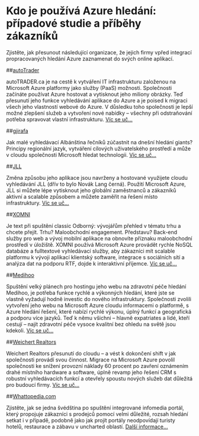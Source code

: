 <properties
    pageTitle="Kdo je používá Azure hledání: případové studie a příběhy zákazníků | Microsoft Azure | Scénáře uživateli"
    description="Případové studie a příběhy zákazníků hledání Azure hostovanou cloudu vyhledávací služby na Microsoft Azure."
    services="search"
    documentationCenter=""
    authors="HeidiSteen"
    manager="jhubbard"
    editor=""
    tags="azure-portal"/>

<tags
    ms.service="search"
    ms.devlang="NA"
    ms.workload="search"
    ms.topic="article" 
    ms.tgt_pltfrm="na"
    ms.date="08/29/2016"
    ms.author="heidist"/>

# <a name="whos-using-azure-search-case-studies-and-customer-stories"></a>Kdo je používá Azure hledání: případové studie a příběhy zákazníků

Zjistěte, jak přesunout následující organizace, že jejich firmy vpřed integrací propracovaných hledání Azure zaznamenat do svých online aplikací.

##<a name="autotraderhttpscustomersmicrosoftcompagescustomerstoryaspxrecid18596"></a>[autoTrader](https://customers.microsoft.com/Pages/CustomerStory.aspx?recid=18596)

autoTRADER.ca je na cestě k vytváření IT infrastrukturu založenou na Microsoft Azure platformy jako služby (PaaS) možnosti. Společnosti začínáte používat Azure hostovat a vytisknout jeho miliony obrázky. Teď přesunutí jeho funkce vyhledávání aplikace do Azure a je poised k migraci všech jeho vlastností webové do Azure. V důsledku toho společnosti je lepší možné zlepšení služeb a vytvoření nové nabídky – všechny při odstraňování potřeba spravovat vlastní infrastrukturu. [Víc se uč...](https://customers.microsoft.com/Pages/CustomerStory.aspx?recid=18596)


##<a name="gjirafahttpscustomersmicrosoftcompagescustomerstoryaspxrecid18633"></a>[gjirafa](https://customers.microsoft.com/Pages/CustomerStory.aspx?recid=18633)

Jak malé vyhledávací Albánština řečníků zúčastnit na dnešní hledání giants? Principy regionální jazyk, vytváření cílových uživatelského prostředí a může v cloudu společnosti Microsoft hledat technologii. [Víc se uč...](https://customers.microsoft.com/Pages/CustomerStory.aspx?recid=18633)


##<a name="jllhttpscustomersmicrosoftcompagescustomerstoryaspxrecid18662"></a>[JLL](https://customers.microsoft.com/Pages/CustomerStory.aspx?recid=18662)

Změna způsobu jeho aplikace jsou navrženy a hostované využijete cloudu vyhledávání JLL (dřív to bylo Novák Lang černá). Použití Microsoft Azure, JLL si můžete lépe vytisknout jeho globální zaměstnanců a zákazníků aktivní a scalable způsobem a můžete zaměřit na řešení místo infrastruktury. [Víc se uč...](https://customers.microsoft.com/Pages/CustomerStory.aspx?recid=18662)

##<a name="xomnihttpscustomersmicrosoftcompagescustomerstoryaspxrecid18667"></a>[XOMNI](https://customers.microsoft.com/Pages/CustomerStory.aspx?recid=18667)

Je text při spuštění classic Odborný: vývojářům přehled v tématu trhu a chcete přejít. Trhu? Maloobchodní engagement. Představu? Back-end služby pro web a vývoj mobilní aplikace na obnovíte příznaku maloobchodní prostředí v úložiště. XOMNI používá Microsoft Azure provádět rychle NoSQL databáze a fulltextové vyhledávací služby, aby zákazníci mít scalable platformu k vývoji aplikací klientský software, integrace s sociálních sítí a analýza dat na podporu RTF, dojde k interaktivní příjemce. [Víc se uč...](https://customers.microsoft.com/Pages/CustomerStory.aspx?recid=18667)


##<a name="medihoohttpscustomersmicrosoftcompagescustomerstoryaspxrecid19540"></a>[Medihoo](https://customers.microsoft.com/Pages/CustomerStory.aspx?recid=19540)

Spuštění velký plánech pro hostingu jeho webu na zdravotní péče hledání Medihoo, je potřeba funkce rychlé a výkonných hledání, které jste se vlastně vyžadují hodně investic do nového infrastruktury. Společnosti zvolili vytvoření jeho webu na Microsoft Azure cloudu informacemi o platformě, s Azure hledání řešení, které nabízí rychlé výkonu, úplný funkcí a geografická a podporu více jazyků. Teď k němu všichni – hlavně expatriates a lidé, kteří cestují – najít zdravotní péče vysoce kvalitní bez ohledu na světě jsou kdekoli. [Víc se uč...](https://customers.microsoft.com/Pages/CustomerStory.aspx?recid=19540)


##<a name="weichert-realtorshttpscustomersmicrosoftcompagescustomerstoryaspxrecid21252"></a>[Weichert Realtors](https://customers.microsoft.com/Pages/CustomerStory.aspx?recid=21252)

Weichert Realtors přesunutí do cloudu – a vést k dokončení shift v jak společnosti provádí svou činnost. Migrace na Microsoft Azure povolil společnosti ke snížení provozní náklady 60 procent po zavření oznámením drahé místního hardware a software, úplně revamp jeho řešení CRM s robustní vyhledávacích funkcí a otevřely spoustu nových služeb dat důležitá pro budoucí firmy. [Víc se uč...](https://customers.microsoft.com/Pages/CustomerStory.aspx?recid=21252)

##<a name="whattopediacomsearch-dev-case-study-whattopediamd"></a>[Whattopedia.com](search-dev-case-study-whattopedia.md)

Zjistěte, jak se jedna švédština po spuštění integrované infomedia portál, který propojuje zákazníci s prodejců pomocí velmi důležité, rozsah hledání setkat i v případě, podobně jako jak projít portály neodpovídají turisty hotelů, restaurace a zábavu v uncharted oblastí. [Další informace...](search-dev-case-study-whattopedia.md)

<!--Image References -- here for future reference. Had to -->
[1]: ./media/search-case-studies/autotrader_m.png
[2]: ./media/search-case-studies/gjirafa_m.png
[3]: ./media/search-case-studies/JLL_m.png
[4]: ./media/search-case-studies/medihoo_m.png
[5]: ./media/search-case-studies/weichert_m.png
[xomni]: ./media/search-case-studies/xomni_m.png
